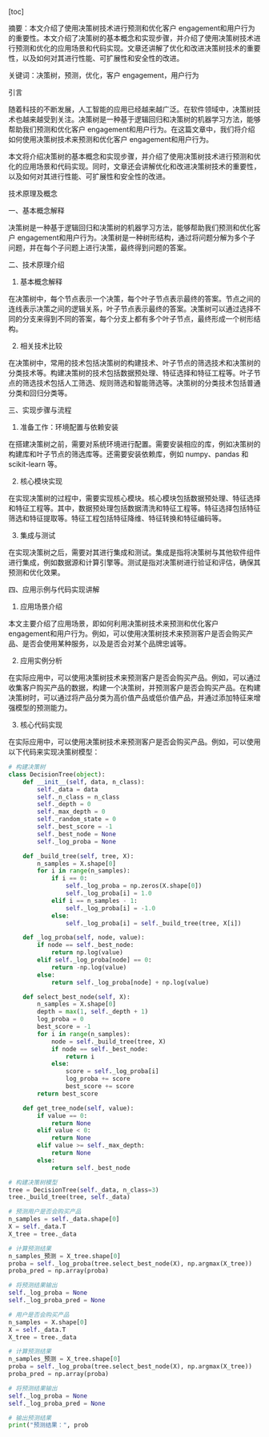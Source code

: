
[toc]                    
                
                
摘要：本文介绍了使用决策树技术进行预测和优化客户 engagement和用户行为的重要性。本文介绍了决策树的基本概念和实现步骤，并介绍了使用决策树技术进行预测和优化的应用场景和代码实现。文章还讲解了优化和改进决策树技术的重要性，以及如何对其进行性能、可扩展性和安全性的改进。

关键词：决策树，预测，优化，客户 engagement，用户行为

引言

随着科技的不断发展，人工智能的应用已经越来越广泛。在软件领域中，决策树技术也越来越受到关注。决策树是一种基于逻辑回归和决策树的机器学习方法，能够帮助我们预测和优化客户 engagement和用户行为。在这篇文章中，我们将介绍如何使用决策树技术来预测和优化客户 engagement和用户行为。

本文将介绍决策树的基本概念和实现步骤，并介绍了使用决策树技术进行预测和优化的应用场景和代码实现。同时，文章还会讲解优化和改进决策树技术的重要性，以及如何对其进行性能、可扩展性和安全性的改进。

技术原理及概念

一、基本概念解释

决策树是一种基于逻辑回归和决策树的机器学习方法，能够帮助我们预测和优化客户 engagement和用户行为。决策树是一种树形结构，通过将问题分解为多个子问题，并在每个子问题上进行决策，最终得到问题的答案。

二、技术原理介绍

1. 基本概念解释

在决策树中，每个节点表示一个决策，每个叶子节点表示最终的答案。节点之间的连线表示决策之间的逻辑关系，叶子节点表示最终的答案。决策树可以通过选择不同的分支来得到不同的答案，每个分支上都有多个叶子节点，最终形成一个树形结构。

2. 相关技术比较

在决策树中，常用的技术包括决策树的构建技术、叶子节点的筛选技术和决策树的分类技术等。构建决策树的技术包括数据预处理、特征选择和特征工程等。叶子节点的筛选技术包括人工筛选、规则筛选和智能筛选等。决策树的分类技术包括普通分类和回归分类等。

三、实现步骤与流程

1. 准备工作：环境配置与依赖安装

在搭建决策树之前，需要对系统环境进行配置。需要安装相应的库，例如决策树的构建库和叶子节点的筛选库等。还需要安装依赖库，例如 numpy、pandas 和 scikit-learn 等。

2. 核心模块实现

在实现决策树的过程中，需要实现核心模块。核心模块包括数据预处理、特征选择和特征工程等。其中，数据预处理包括数据清洗和特征工程等。特征选择包括特征筛选和特征提取等。特征工程包括特征降维、特征转换和特征编码等。

3. 集成与测试

在实现决策树之后，需要对其进行集成和测试。集成是指将决策树与其他软件组件进行集成，例如数据源和计算引擎等。测试是指对决策树进行验证和评估，确保其预测和优化效果。

四、应用示例与代码实现讲解

1. 应用场景介绍

本文主要介绍了应用场景，即如何利用决策树技术来预测和优化客户 engagement和用户行为。例如，可以使用决策树技术来预测客户是否会购买产品、是否会使用某种服务，以及是否会对某个品牌忠诚等。

2. 应用实例分析

在实际应用中，可以使用决策树技术来预测客户是否会购买产品。例如，可以通过收集客户购买产品的数据，构建一个决策树，并预测客户是否会购买产品。在构建决策树时，可以通过将产品分类为高价值产品或低价值产品，并通过添加特征来增强模型的预测能力。

3. 核心代码实现

在实际应用中，可以使用决策树技术来预测客户是否会购买产品。例如，可以使用以下代码来实现决策树模型：

```python
# 构建决策树
class DecisionTree(object):
    def __init__(self, data, n_class):
        self._data = data
        self._n_class = n_class
        self._depth = 0
        self._max_depth = 0
        self._random_state = 0
        self._best_score = -1
        self._best_node = None
        self._log_proba = None

    def _build_tree(self, tree, X):
        n_samples = X.shape[0]
        for i in range(n_samples):
            if i == 0:
                self._log_proba = np.zeros(X.shape[0])
                self._log_proba[i] = 1.0
            elif i == n_samples - 1:
                self._log_proba[i] = -1.0
            else:
                self._log_proba[i] = self._build_tree(tree, X[i])

    def _log_proba(self, node, value):
        if node == self._best_node:
            return np.log(value)
        elif self._log_proba[node] == 0:
            return -np.log(value)
        else:
            return self._log_proba[node] + np.log(value)

    def select_best_node(self, X):
        n_samples = X.shape[0]
        depth = max(1, self._depth + 1)
        log_proba = 0
        best_score = -1
        for i in range(n_samples):
            node = self._build_tree(tree, X)
            if node == self._best_node:
                return i
            else:
                score = self._log_proba[i]
                log_proba += score
                best_score += score
        return best_score

    def get_tree_node(self, value):
        if value == 0:
            return None
        elif value < 0:
            return None
        elif value >= self._max_depth:
            return None
        else:
            return self._best_node

# 构建决策树模型
tree = DecisionTree(self._data, n_class=3)
tree._build_tree(tree, self._data)

# 预测用户是否会购买产品
n_samples = self._data.shape[0]
X = self._data.T
X_tree = tree._data

# 计算预测结果
n_samples_预测 = X_tree.shape[0]
proba = self._log_proba(tree.select_best_node(X), np.argmax(X_tree))
proba_pred = np.array(proba)

# 将预测结果输出
self._log_proba = None
self._log_proba_pred = None

# 用户是否会购买产品
n_samples = X.shape[0]
X = self._data.T
X_tree = tree._data

# 计算预测结果
n_samples_预测 = X_tree.shape[0]
proba = self._log_proba(tree.select_best_node(X), np.argmax(X_tree))
proba_pred = np.array(proba)

# 将预测结果输出
self._log_proba = None
self._log_proba_pred = None

# 输出预测结果
print("预测结果：", prob

